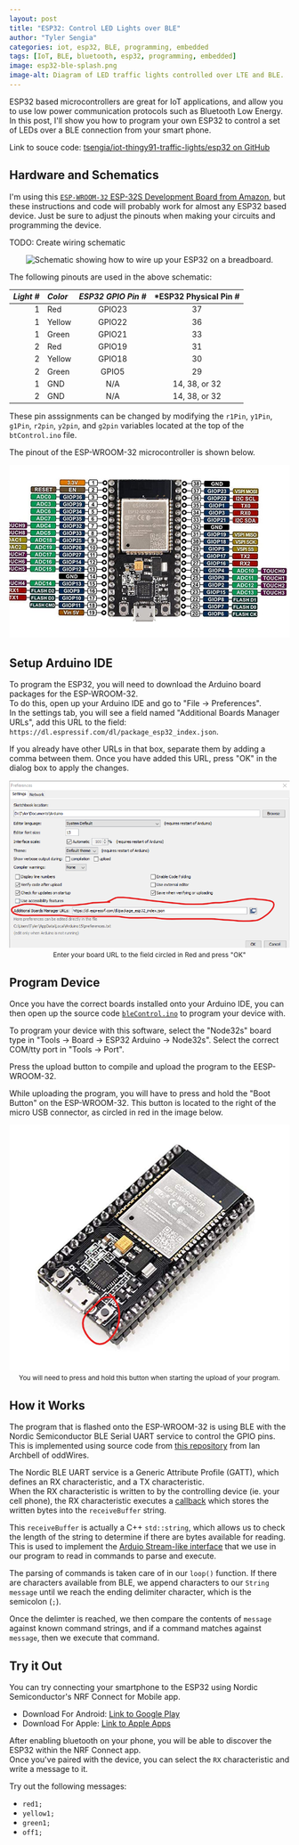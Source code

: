 ```yaml
---
layout: post
title: "ESP32: Control LED Lights over BLE"
author: "Tyler Sengia"
categories: iot, esp32, BLE, programming, embedded
tags: [IoT, BLE, bluetooth, esp32, programming, embedded]
image: esp32-ble-splash.png
image-alt: Diagram of LED traffic lights controlled over LTE and BLE.
---
```


ESP32 based microcontrollers are great for IoT applications, and allow you to use low power communication protocols such as Bluetooth Low Energy. 
In this post, I'll show you how to program your own ESP32 to control a set of LEDs over a BLE connection from your smart phone.

<div class="note" >
  Link to souce code: <a href="https://github.com/tsengia/iot-thingy91-traffic-lights/tree/main/esp32" >tsengia/iot-thingy91-traffic-lights/esp32 on GitHub</a><br />
</div>

## Hardware and Schematics
I'm using this [`ESP-WROOM-32` ESP-32S Development Board from Amazon](https://a.co/d/16fcZjt), but these instructions and code will probably work for almost any ESP32 based device.
Just be sure to adjust the pinouts when making your circuits and programming the device.

TODO: Create wiring schematic
<div style="text-align: center; ">
  <img src="assets/img/iot-thingy91/TODO.png " alt="Schematic showing how to wire up your ESP32 on a breadboard." />
</div>

The following pinouts are used in the above schematic:  

| *Light #*  | *Color*| *ESP32 GPIO Pin #* | *ESP32 Physical Pin #     |
|-----------:|:-------|:------------------:|:-------------------------:|
| 1          | Red    | GPIO23             | 37 |
| 1          | Yellow | GPIO22             | 36 |
| 1          | Green  | GPIO21             | 33 |
| 2          | Red    | GPIO19             | 31 |
| 2          | Yellow | GPIO18             | 30 |
| 2          | Green  | GPIO5              | 29 |
| 1          | GND    | N/A                | 14, 38, or 32 |
| 2          | GND    | N/A                | 14, 38, or 32 |

These pin asssignments can be changed by modifying the `r1Pin`, `y1Pin`, `g1Pin`, `r2pin`, `y2pin`, and `g2pin` variables located at the top of the `btControl.ino` file. 

The pinout of the ESP-WROOM-32 microcontroller is shown below.
<div style="text-align: center; ">
  <img src="assets/img/iot-thingy91/esp32_pinout.jpg " alt="Pinout diagram of theESP-WROOM-32 microcontroller." />
</div>

## Setup Arduino IDE
To program the ESP32, you will need to download the Arduino board packages for the ESP-WROOM-32.  
To do this, open up your Arduino IDE and go to "File -> Preferences".  
In the settings tab, you will see a field named "Additional Boards Manager URLs", add this URL to the field:
`https://dl.espressif.com/dl/package_esp32_index.json`.  

If you already have other URLs in that box, separate them by adding a comma between them.
Once you have added this URL, press "OK" in the dialog box to apply the changes.

<div style="text-align: center; ">
  <img src="assets/img/iot-thingy91/arduino_ide_setup_instruction_urls.png" alt="Screenshot of the Arduino IDE Preferences window with the boards URL circled in red." /><br />
  <small>Enter your board URL to the field circled in Red and press "OK"</small><br />
</div>

## Program Device
Once you have the correct boards installed onto your Arduino IDE, you can then open up the source code [`bleControl.ino`](https://github.com/tsengia/iot-thingy91-traffic-lights/blob/main/esp32/bleControl/bleControl.ino) to program your device with.  

To program your device with this software, select the "Node32s" board type in "Tools -> Board -> ESP32 Arduino -> Node32s".
Select the correct COM/tty port in "Tools -> Port".

Press the upload button to compile and upload the program to the EESP-WROOM-32.  

While uploading the program, you will have to press and hold the "Boot Button" on the ESP-WROOM-32.
This button is located to the right of the micro USB connector, as circled in red in the image below.

<div style="text-align: center; ">
  <img src="assets/img/iot-thingy91/esp32_boot_button.png" alt="Boot button of the ESP-WROOM-32 circled in red, located to the right of the microUSB connector." /><br />
  <small>You will need to press and hold this button when starting the upload of your program.</small><br />
</div>

## How it Works
The program that is flashed onto the ESP-WROOM-32 is using BLE with the Nordic Semiconductor BLE Serial UART service to control the GPIO pins.  
This is implemented using source code from [this repository](https://github.com/iot-bus/BLESerial) from Ian Archbell of oddWires.  

The Nordic BLE UART service is a Generic Attribute Profile (GATT), which defines an RX characteristic, and a TX characteristic.  
When the RX characteristic is written to by the controlling device (ie. your cell phone), the RX characteristic executes a [callback](https://github.com/tsengia/iot-thingy91-traffic-lights/blob/main/esp32/bleControl/bleControl.ino#L77-L80) which stores the written bytes into the `receiveBuffer` string.


This `receiveBuffer` is actually a C++ `std::string`, which allows us to check the length of the string to determine if there are bytes available for reading. This is used to implement the [Arduio Stream-like interface](https://reference.arduino.cc/reference/en/language/functions/communication/stream/) that we use in our program to read in commands to parse and execute.

The parsing of commands is taken care of in our `loop()` function. If there are characters available from BLE, we append characters to our `String message` until we reach the ending delimiter character, which is the semicolon (`;`).

Once the delimter is reached, we then compare the contents of `message` against known command strings, and if a command matches against `message`, then we execute that command.

## Try it Out
You can try connecting your smartphone to the ESP32 using Nordic Semiconductor's NRF Connect for Mobile app.  
- Download For Android: [Link to Google Play](https://play.google.com/store/apps/details?id=no.nordicsemi.android.mcp)
- Download For Apple: [Link to Apple Apps](https://apps.apple.com/us/app/nrf-connect-for-mobile/id1054362403)

After enabling bluetooth on your phone, you will be able to discover the ESP32 within the NRF Connect app.  
Once you've paired with the device, you can select the `RX` characteristic and write a message to it.  

Try out the following messages:
- `red1;`
- `yellow1;`
- `green1;`
- `off1;`